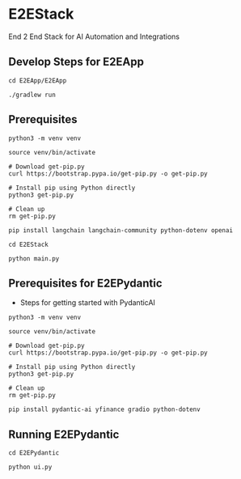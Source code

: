 # E2EStack
End 2 End Stack for AI Automation and Integrations

## Develop Steps for E2EApp

```
cd E2EApp/E2EApp

./gradlew run
```

## Prerequisites

```
python3 -m venv venv

source venv/bin/activate

# Download get-pip.py
curl https://bootstrap.pypa.io/get-pip.py -o get-pip.py

# Install pip using Python directly
python3 get-pip.py

# Clean up
rm get-pip.py

pip install langchain langchain-community python-dotenv openai

cd E2EStack

python main.py

```


## Prerequisites for E2EPydantic 
* Steps for getting started with PydanticAI

```
python3 -m venv venv

source venv/bin/activate

# Download get-pip.py
curl https://bootstrap.pypa.io/get-pip.py -o get-pip.py

# Install pip using Python directly
python3 get-pip.py

# Clean up
rm get-pip.py

pip install pydantic-ai yfinance gradio python-dotenv
```


## Running E2EPydantic

```
cd E2EPydantic

python ui.py

```